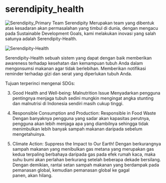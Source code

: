 # serendipity_health

![Serendipity_Primary](https://github.com/Skyhonze/serendipity_health/assets/103993379/f965d994-c1e8-4100-8faa-30f1385469cb)
Team Serendipity
Merupakan team yang dibentuk atas kesadaran akan permasalahan yang timbul di dunia, dengan mengacu pada Sustainable Development Goals, kami melakukan inovasi yang salah satunya adalah Serendipity-Health.

![Serendipity-Health](https://github.com/Skyhonze/serendipity_health/assets/103993379/f75798e5-676e-4a30-be1c-a7da0d953db6)

Serendipity-Health sebuah sistem yang dapat dengan baik memberikan awareness terhadap kesehatan dan kemampuan tubuh Anda dalam mengonsumsi makanan agar tidak berlebihan. Memberikan notifikasi reminder terhadap gizi dan serat yang diperlukan tubuh Anda.

Tujuan terperinci mengenai SDGs:

3. Good Health and Well-being: Malnutrition Issue
   Menyadarkan pengguna pentingnya menjaga tubuh sedini mungkin mengingat angka stunting dan malnutrisi di Indonesia sendiri masih cukup tinggi.

12. Responsible Consumption and Production: Responsible in Food Waste
   Dengan banyaknya pengguna yang sadar akan kapasitas perutnya, pengguna akan lebih menjaga apa yang diambilnya sehingga tidak menimbulkan lebih banyak sampah makanan daripada sebelum mengetahuinya.

13. Climate Action: Suppress the Impact to Our Earth!
   Dengan berkurangnya sampah makanan yang menibulkan gas metana yang merupakan gas kedua terpaling berbahaya daripada gas pada efek rumah kaca, maka suhu bumi akan perlahan berkurang setelah beberapa dekade bersilang. Dengan demikian, rantai setan sampah makanan yang berdampak pada pemanasan global, kemudian pemanasan global ke gagal panen, akan hilang.
